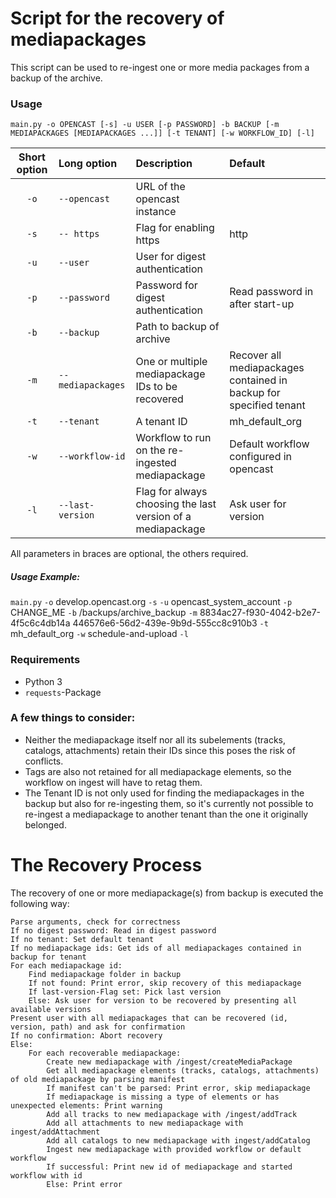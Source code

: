 # Script for the recovery of mediapackages

This script can be used to re-ingest one or more media packages from a backup of the archive.

### Usage

`main.py -o OPENCAST [-s] -u USER [-p PASSWORD] -b BACKUP [-m MEDIAPACKAGES [MEDIAPACKAGES ...]] [-t TENANT] [-w WORKFLOW_ID] [-l]`

| Short option       | Long option          | Description  | Default |
| :-------------: |:-------------| :-----| :-----------|
| `-o`            | `--opencast` | URL of the opencast instance ||
| `-s`      | `-- https`      |   Flag for enabling https | http|
| `-u` | `--user`      |   User for digest authentication |  |
| `-p` | `--password` | Password for digest authentication | Read password in after start-up |
| `-b` | `--backup` | Path to backup of archive |  |
| `-m` | `--mediapackages` | One or multiple mediapackage IDs to be recovered | Recover all mediapackages contained in backup for specified tenant |
| `-t` | `--tenant` | A tenant ID | mh_default_org |
| `-w`| `--workflow-id` | Workflow to run on the re-ingested mediapackage | Default workflow configured in opencast |
| `-l` | `--last-version` | Flag for always choosing the last version of a mediapackage | Ask user for version

All parameters in braces are optional, the others required.

##### Usage Example:
`main.py` `-o` develop.opencast.org `-s` `-u` opencast_system_account `-p` CHANGE_ME `-b` /backups/archive_backup `-m` 8834ac27-f930-4042-b2e7-4f5c6c4db14a 446576e6-56d2-439e-9b9d-555cc8c910b3 `-t` mh_default_org `-w` schedule-and-upload `-l`

### Requirements
- Python 3
- `requests`-Package

### A few things to consider:
- Neither the mediapackage itself nor all its subelements (tracks, catalogs, attachments) retain their IDs since this poses the risk of conflicts.
- Tags are also not retained for all mediapackage elements, so the workflow on ingest will have to retag them.
- The Tenant ID is not only used for finding the mediapackages in the backup but also for re-ingesting them, so it's currently not possible to re-ingest a mediapackage to another tenant than the one it originally belonged.

# The Recovery Process
The recovery of one or more mediapackage(s) from backup is executed the following way:

    Parse arguments, check for correctness
    If no digest password: Read in digest password
    If no tenant: Set default tenant
    If no mediapackage ids: Get ids of all mediapackages contained in backup for tenant
    For each mediapackage id:
        Find mediapackage folder in backup
        If not found: Print error, skip recovery of this mediapackage
        If last-version-Flag set: Pick last version
        Else: Ask user for version to be recovered by presenting all available versions
    Present user with all mediapackages that can be recovered (id, version, path) and ask for confirmation
    If no confirmation: Abort recovery
    Else:
        For each recoverable mediapackage:
            Create new mediapackage with /ingest/createMediaPackage
            Get all mediapackage elements (tracks, catalogs, attachments) of old mediapackage by parsing manifest
            If manifest can't be parsed: Print error, skip mediapackage
            If mediapackage is missing a type of elements or has unexpected elements: Print warning
            Add all tracks to new mediapackage with /ingest/addTrack
            Add all attachments to new mediapackage with ingest/addAttachment
            Add all catalogs to new mediapackage with ingest/addCatalog
            Ingest new mediapackage with provided workflow or default workflow
            If successful: Print new id of mediapackage and started workflow with id
            Else: Print error